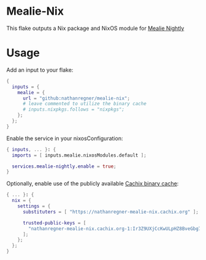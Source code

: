 # Mealie-Nix

This flake outputs a Nix package and NixOS module for [Mealie Nightly](https://nightly.mealie.io/)

# Usage

Add an input to your flake:

```nix
{
  inputs = {
    mealie = {
      url = "github:nathanregner/mealie-nix";
      # leave commented to utilize the binary cache
      # inputs.nixpkgs.follows = "nixpkgs";
    };
  };
}
```

Enable the service in your nixosConfiguration:

```nix
{ inputs, ... }: {
  imports = [ inputs.mealie.nixosModules.default ];

  services.mealie-nightly.enable = true;
}
```

Optionally, enable use of the publicly available [Cachix binary
cache](https://app.cachix.org/cache/nathanregner-mealie-nix):

```nix
{ ... }: {
  nix = {
    settings = {
      substituters = [ "https://nathanregner-mealie-nix.cachix.org" ];

      trusted-public-keys = [
        "nathanregner-mealie-nix.cachix.org-1:Ir3Z9UXjCcKwULpHZ8BveGbg7Az7edKLs4RPlrM1USM="
      ];
    };
  };
}
```
